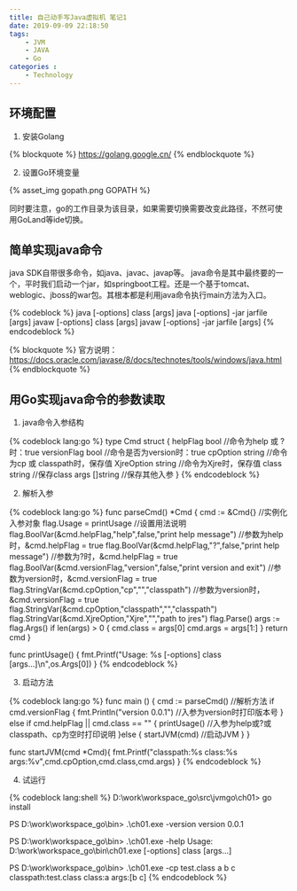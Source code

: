 ```yaml
---
title: 自己动手写Java虚拟机 笔记1
date: 2019-09-09 22:18:50
tags: 
    - JVM
    - JAVA
    - Go
categories :
    - Technology
---
```


## 环境配置
1. 安装Golang
   
{% blockquote %}
https://golang.google.cn/
{% endblockquote %}

2. 设置Go环境变量

{% asset_img gopath.png GOPATH %}

同时要注意，go的工作目录为该目录，如果需要切换需要改变此路径，不然可使用GoLand等ide切换。


## 简单实现java命令
java SDK自带很多命令，如java、javac、javap等。
java命令是其中最终要的一个，平时我们启动一个jar，如springboot工程。还是一个基于tomcat、weblogic、jboss的war包。其根本都是利用java命令执行main方法为入口。

{% codeblock %}
java [-options] class [args]
java [-options] -jar jarfile [args]
javaw [-options] class [args]
javaw [-options] -jar jarfile [args]
{% endcodeblock %}

{% blockquote %}
官方说明：  https://docs.oracle.com/javase/8/docs/technotes/tools/windows/java.html
{% endblockquote %}

## 用Go实现java命令的参数读取
1. java命令入参结构

{% codeblock lang:go %}
type Cmd struct {
	helpFlag bool //命令为help 或 ? 时：true
	versionFlag bool //命令是否为version时：true
	cpOption string //命令为cp 或 classpath时，保存值
	XjreOption string //命令为Xjre时，保存值
	class string //保存class
	args []string //保存其他入参
}
{% endcodeblock %}

2. 解析入参

{% codeblock lang:go %}
func parseCmd() *Cmd {
	cmd := &Cmd{} //实例化入参对象
	flag.Usage = printUsage //设置用法说明
	flag.BoolVar(&cmd.helpFlag,"help",false,"print help message") //参数为help时，&cmd.helpFlag = true
	flag.BoolVar(&cmd.helpFlag,"?",false,"print help message") //参数为?时，&cmd.helpFlag = true
	flag.BoolVar(&cmd.versionFlag,"version",false,"print version and exit") //参数为version时，&cmd.versionFlag = true
	flag.StringVar(&cmd.cpOption,"cp","","classpath") //参数为version时，&cmd.versionFlag = true
	flag.StringVar(&cmd.cpOption,"classpath","","classpath")
	flag.StringVar(&cmd.XjreOption,"Xjre","","path to jres")
	flag.Parse()
	args := flag.Args()
	if len(args) > 0 {
		cmd.class = args[0]
		cmd.args = args[1:]
	}
	return cmd
}

func printUsage() {
	fmt.Printf("Usage: %s [-options] class [args...]\n",os.Args[0])
}
{% endcodeblock %}

3. 启动方法


{% codeblock lang:go %}
func main () {
	cmd := parseCmd() //解析方法
	if cmd.versionFlag {
		fmt.Println("version 0.0.1") //入参为version时打印版本号
	} else if cmd.helpFlag || cmd.class == "" {
		printUsage() //入参为help或?或classpath、cp为空时打印说明
	}else {
		startJVM(cmd) //启动JVM
	}
}

func startJVM(cmd *Cmd){
	fmt.Printf("classpath:%s class:%s args:%v",cmd.cpOption,cmd.class,cmd.args)
}
{% endcodeblock %}

4. 试运行

{% codeblock lang:shell %}
D:\work\workspace_go\src\jvmgo\ch01> go install

PS D:\work\workspace_go\bin> .\ch01.exe -version
version 0.0.1

PS D:\work\workspace_go\bin> .\ch01.exe -help
Usage: D:\work\workspace_go\bin\ch01.exe [-options] class [args...]

PS D:\work\workspace_go\bin> .\ch01.exe -cp test.class a b c
classpath:test.class class:a args:[b c]
{% endcodeblock %}